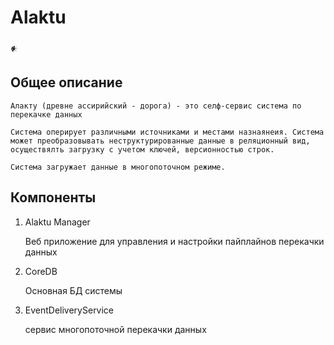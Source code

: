 # Alaktu

    𒀭

## Общее описание

    Алакту (древне ассирийский - дорога) - это селф-сервис система по перекачке данных

    Система оперирует различными источниками и местами назнаянеия. Система может преобразовывать неструктурированные данные в реляционный вид,
    осуществялть загрузку с учетом ключей, версионностью строк.

    Система загружает данные в многопоточном режиме.

## Компоненты

1. Alaktu Manager

    Веб приложение для управления и настройки пайплайнов перекачки данных

2. CoreDB

    Основная БД системы

3. EventDeliveryService

    сервис многопоточной перекачки данных